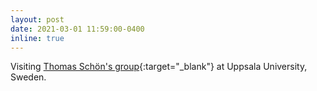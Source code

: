 ```yaml
---
layout: post
date: 2021-03-01 11:59:00-0400
inline: true
---
```


Visiting [Thomas Schön's group](http://user.it.uu.se/~thosc112/index.html){:target="\_blank"} at Uppsala University, Sweden.

